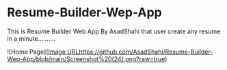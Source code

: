 # Resume-Builder-Wep-App
This is Resume Builder Web App By AsadShahi that user create any resume in a minute..........


![Home Page]([Image URL](https://github.com/AsadShahi/Resume-Builder-Wep-App/blob/main/Screenshot%20(24).png?raw=true)https://github.com/AsadShahi/Resume-Builder-Wep-App/blob/main/Screenshot%20(24).png?raw=true)
